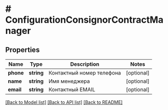 # # ConfigurationConsignorContractManager

## Properties

Name | Type | Description | Notes
------------ | ------------- | ------------- | -------------
**phone** | **string** | Контактный номер телефона | [optional]
**name** | **string** | Имя менеджера | [optional]
**email** | **string** | Контактный EMAIL | [optional]

[[Back to Model list]](../../README.md#models) [[Back to API list]](../../README.md#endpoints) [[Back to README]](../../README.md)
